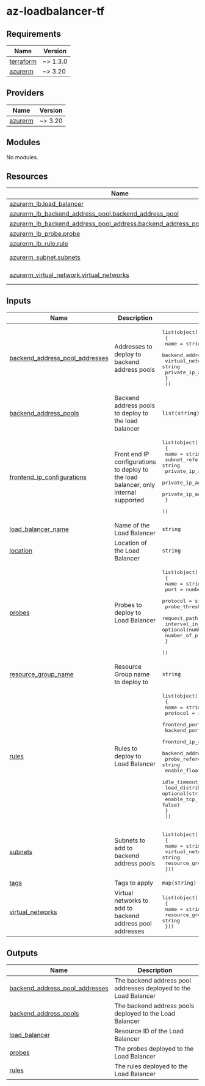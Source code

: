 # az-loadbalancer-tf
<!-- BEGIN_TF_DOCS -->
## Requirements

| Name | Version |
|------|---------|
| <a name="requirement_terraform"></a> [terraform](#requirement\_terraform) | ~> 1.3.0 |
| <a name="requirement_azurerm"></a> [azurerm](#requirement\_azurerm) | ~> 3.20 |

## Providers

| Name | Version |
|------|---------|
| <a name="provider_azurerm"></a> [azurerm](#provider\_azurerm) | ~> 3.20 |

## Modules

No modules.

## Resources

| Name | Type |
|------|------|
| [azurerm_lb.load_balancer](https://registry.terraform.io/providers/hashicorp/azurerm/latest/docs/resources/lb) | resource |
| [azurerm_lb_backend_address_pool.backend_address_pool](https://registry.terraform.io/providers/hashicorp/azurerm/latest/docs/resources/lb_backend_address_pool) | resource |
| [azurerm_lb_backend_address_pool_address.backend_address_pool_address](https://registry.terraform.io/providers/hashicorp/azurerm/latest/docs/resources/lb_backend_address_pool_address) | resource |
| [azurerm_lb_probe.probe](https://registry.terraform.io/providers/hashicorp/azurerm/latest/docs/resources/lb_probe) | resource |
| [azurerm_lb_rule.rule](https://registry.terraform.io/providers/hashicorp/azurerm/latest/docs/resources/lb_rule) | resource |
| [azurerm_subnet.subnets](https://registry.terraform.io/providers/hashicorp/azurerm/latest/docs/data-sources/subnet) | data source |
| [azurerm_virtual_network.virtual_networks](https://registry.terraform.io/providers/hashicorp/azurerm/latest/docs/data-sources/virtual_network) | data source |

## Inputs

| Name | Description | Type | Default | Required |
|------|-------------|------|---------|:--------:|
| <a name="input_backend_address_pool_addresses"></a> [backend\_address\_pool\_addresses](#input\_backend\_address\_pool\_addresses) | Addresses to deploy to backend address pools | <pre>list(object(<br>    {<br>      name                           = string<br>      backend_address_pool_reference = string<br>      virtual_network_reference      = string<br>      private_ip_address             = string<br>    }<br>  ))</pre> | `[]` | no |
| <a name="input_backend_address_pools"></a> [backend\_address\_pools](#input\_backend\_address\_pools) | Backend address pools to deploy to the load balancer | `list(string)` | `[]` | no |
| <a name="input_frontend_ip_configurations"></a> [frontend\_ip\_configurations](#input\_frontend\_ip\_configurations) | Front end IP configurations to deploy to the load balancer, only internal supported | <pre>list(object(<br>    {<br>      name                          = string<br>      subnet_reference              = string<br>      private_ip_address            = optional(string)<br>      private_ip_address_allocation = optional(string, "Static")<br>      private_ip_address_version    = optional(string, "IPv4")<br>    }<br>  ))</pre> | `[]` | no |
| <a name="input_load_balancer_name"></a> [load\_balancer\_name](#input\_load\_balancer\_name) | Name of the Load Balancer | `string` | n/a | yes |
| <a name="input_location"></a> [location](#input\_location) | Location of the Load Balancer | `string` | n/a | yes |
| <a name="input_probes"></a> [probes](#input\_probes) | Probes to deploy to Load Balancer | <pre>list(object(<br>    {<br>      name                = string<br>      port                = number<br>      protocol            = string<br>      probe_threshold     = optional(number, 1)<br>      request_path        = optional(string)<br>      interval_in_seconds = optional(number, 5)<br>      number_of_probes    = optional(number, 2)<br>    }<br>  ))</pre> | `[]` | no |
| <a name="input_resource_group_name"></a> [resource\_group\_name](#input\_resource\_group\_name) | Resource Group name to deploy to | `string` | n/a | yes |
| <a name="input_rules"></a> [rules](#input\_rules) | Rules to deploy to Load Balancer | <pre>list(object(<br>    {<br>      name                            = string<br>      protocol                        = string<br>      frontend_port                   = number<br>      backend_port                    = number<br>      frontend_ip_configuration_name  = string<br>      backend_address_pool_references = list(string)<br>      probe_reference                 = string<br>      enable_floating_ip              = optional(bool, false)<br>      idle_timeout_in_minutes         = optional(number, 4)<br>      load_distribution               = optional(string, "Default")<br>      enable_tcp_reset                = optional(bool, false)<br>    }<br>  ))</pre> | `[]` | no |
| <a name="input_subnets"></a> [subnets](#input\_subnets) | Subnets to add to backend address pools | <pre>list(object(<br>    {<br>      name                 = string<br>      virtual_network_name = string<br>      resource_group_name  = string<br>  }))</pre> | n/a | yes |
| <a name="input_tags"></a> [tags](#input\_tags) | Tags to apply | `map(string)` | n/a | yes |
| <a name="input_virtual_networks"></a> [virtual\_networks](#input\_virtual\_networks) | Virtual networks to add to backend address pool addresses | <pre>list(object(<br>    {<br>      name                = string<br>      resource_group_name = string<br>  }))</pre> | n/a | yes |

## Outputs

| Name | Description |
|------|-------------|
| <a name="output_backend_address_pool_addresses"></a> [backend\_address\_pool\_addresses](#output\_backend\_address\_pool\_addresses) | The backend address pool addresses deployed to the Load Balancer |
| <a name="output_backend_address_pools"></a> [backend\_address\_pools](#output\_backend\_address\_pools) | The backend address pools deployed to the Load Balancer |
| <a name="output_load_balancer"></a> [load\_balancer](#output\_load\_balancer) | Resource ID of the Load Balancer |
| <a name="output_probes"></a> [probes](#output\_probes) | The probes deployed to the Load Balancer |
| <a name="output_rules"></a> [rules](#output\_rules) | The rules deployed to the Load Balancer |
<!-- END_TF_DOCS -->
